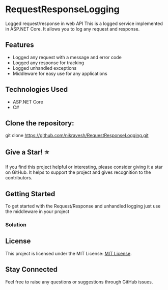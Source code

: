 # RequestResponseLogging

Logged request/response in web API
This is a logged service implemented in ASP.NET Core. It allows you to log any request and response.

## Features

- Logged any request with a message and error code
- Logged any response for tracking
- Logged unhandled exceptions
- Middleware for easy use for any applications

## Technologies Used

- ASP.NET Core
- C#

## Clone the repository:
git clone https://github.com/nikravesh/RequestResponseLogging.git

## Give a Star! ⭐
If you find this project helpful or interesting, please consider giving it a star on GitHub. It helps to support the project and gives recognition to the contributors.


## Getting Started
To get started with the Request/Response and unhandled logging just use the middleware in your project

### Solution

## License
This project is licensed under the MIT License: [MIT License](https://opensource.org/licenses/MIT).

## Stay Connected
Feel free to raise any questions or suggestions through GitHub issues.

